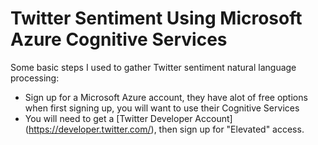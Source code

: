 # Twitter Sentiment Using Microsoft Azure Cognitive Services

Some basic steps I used to gather Twitter sentiment natural language processing:

* Sign up for a Microsoft Azure account, they have alot of free options when first signing up, you will want to use their Cognitive Services
* You will need to get a [Twitter Developer Account] (https://developer.twitter.com/), then sign up for "Elevated" access.

